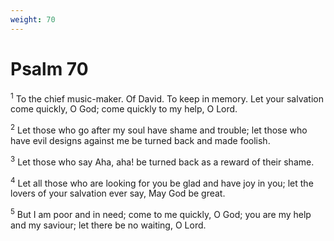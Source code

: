 ```yaml
---
weight: 70
---
```


# Psalm 70

<sup>1</sup> To the chief music-maker. Of David. To keep in memory. Let your salvation come quickly, O God; come quickly to my help, O Lord. 

<sup>2</sup> Let those who go after my soul have shame and trouble; let those who have evil designs against me be turned back and made foolish. 

<sup>3</sup> Let those who say Aha, aha! be turned back as a reward of their shame. 

<sup>4</sup> Let all those who are looking for you be glad and have joy in you; let the lovers of your salvation ever say, May God be great. 

<sup>5</sup> But I am poor and in need; come to me quickly, O God; you are my help and my saviour; let there be no waiting, O Lord. 


